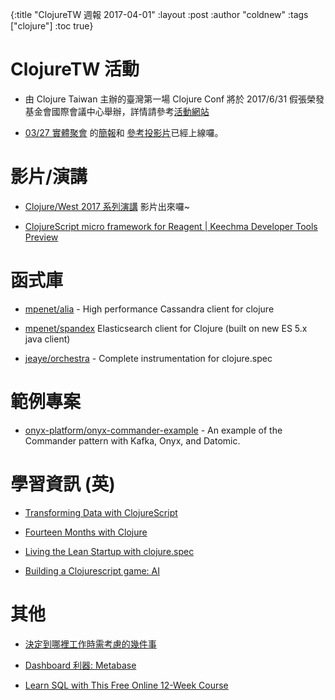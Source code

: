 {:title "ClojureTW 週報 2017-04-01"
:layout :post
:author "coldnew"
:tags  ["clojure"]
:toc true}

# ClojureTW 活動

* 由 Clojure Taiwan 主辦的臺灣第一場 Clojure Conf 將於 2017/6/31 假張榮發基金會國際會議中心舉辦，詳情請參考[活動網站](https://clojure.tw/conf/2017)

* [03/27 實體聚會](https://www.meetup.com/Clojure-tw/events/237850316/) 的[簡報](https://coldnew.github.io/talk-clojurescript-intro/)和 [參考投影片](http://jared314.github.io/clojurescript-for-javascript-devs)已經上線囉。

# 影片/演講

* [Clojure/West 2017 系列演講](https://www.youtube.com/playlist?list=PLZdCLR02grLp4W4ySd1sHPOsK83gvqBQp) 影片出來囉~

* [ClojureScript micro framework for Reagent | Keechma Developer Tools Preview](https://keechma.com/news/keechma-dev-tools-preview/)

# 函式庫

* [mpenet/alia](https://github.com/mpenet/alia) - High performance Cassandra client for clojure

* [mpenet/spandex](https://github.com/mpenet/spandex) Elasticsearch client for Clojure (built on new ES 5.x java client)

* [jeaye/orchestra](https://github.com/jeaye/orchestra) - Complete instrumentation for clojure.spec

# 範例專案

* [onyx-platform/onyx-commander-example](https://github.com/onyx-platform/onyx-commander-example) - An example of the Commander pattern with Kafka, Onyx, and Datomic.

# 學習資訊 (英)

* [Transforming Data with ClojureScript](http://langintro.com/cljsbook/)

* [Fourteen Months with Clojure](https://blog.skyliner.io/fourteen-months-with-clojure-beb8b3e4bf00)

* [Living the Lean Startup with clojure.spec](http://blog.cognitect.com/blog/2017/3/24/3xeif9bxaom78qyzwssgwz1leuorh4)

* [Building a Clojurescript game: AI](https://deque.blog/2017/03/28/building-a-clojurescript-game-ai/)

# 其他

* [決定到哪裡工作時需考慮的幾件事](https://softnshare.wordpress.com/2017/03/27/consideration-decide-job/)

* [Dashboard 利器: Metabase](https://tzangms.com/dashboard-tool-metabase/)

* [Learn SQL with This Free Online 12-Week Course](https://blogs.oracle.com/developers/learn-sql-with-this-free-online-12-week-course)
